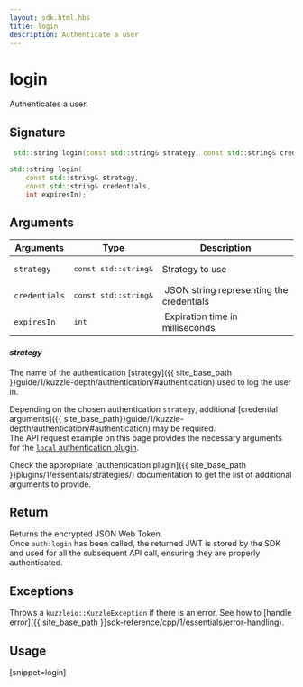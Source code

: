 ```yaml
---
layout: sdk.html.hbs
title: login
description: Authenticate a user
---
```


# login

Authenticates a user.


## Signature

```cpp
 std::string login(const std::string& strategy, const std::string& credentials);

std::string login(
    const std::string& strategy, 
    const std::string& credentials, 
    int expiresIn);
```


## Arguments

| Arguments     | Type    | Description | 
|---------------|---------|----------------------------------|
| `strategy`    | <pre>const std::string&</pre>  | Strategy to use  |
| `credentials` | <pre>const std::string&</pre>  | JSON string representing the credentials             |
| `expiresIn`   | <pre>int</pre>     | Expiration time in milliseconds  |

#### ***strategy***

The name of the authentication [strategy]({{ site_base_path }}guide/1/kuzzle-depth/authentication/#authentication) used to log the user in.

Depending on the chosen authentication `strategy`, additional [credential arguments]({{ site_base_path}}guide/1/kuzzle-depth/authentication/#authentication) may be required.  
The API request example on this page provides the necessary arguments for the [`local` authentication plugin](https://github.com/kuzzleio/kuzzle-plugin-auth-passport-local).

Check the appropriate [authentication plugin]({{ site_base_path }}plugins/1/essentials/strategies/) documentation to get the list of additional arguments to provide.

## Return

Returns the encrypted JSON Web Token.  
Once `auth:login` has been called, the returned JWT is stored by the SDK and used for all the subsequent API call, ensuring they are properly authenticated.

## Exceptions

Throws a `kuzzleio::KuzzleException` if there is an error. See how to [handle error]({{ site_base_path }}sdk-reference/cpp/1/essentials/error-handling).

## Usage

[snippet=login]
